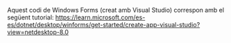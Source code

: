 Aquest codi de Windows Forms (creat amb Visual Studio) correspon amb el següent tutorial:
https://learn.microsoft.com/es-es/dotnet/desktop/winforms/get-started/create-app-visual-studio?view=netdesktop-8.0
